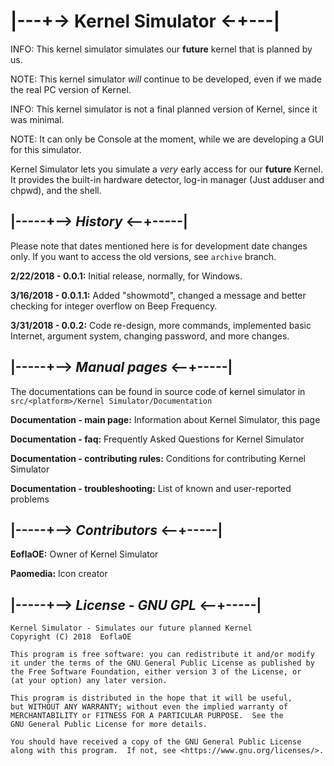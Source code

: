 # |---+-> Kernel Simulator <-+---|

INFO: This kernel simulator simulates our **future** kernel that is planned by us.

NOTE: This kernel simulator _will_ continue to be developed, even if we made the real PC version of Kernel.

INFO: This kernel simulator is not a final planned version of Kernel, since it was minimal.

NOTE: It can only be Console at the moment, while we are developing a GUI for this simulator.

Kernel Simulator lets you simulate a _very_ early access for our **future** Kernel. It provides the built-in hardware
detector, log-in manager (Just adduser and chpwd), and the shell.

## |-----+--> _History_ <--+-----|

Please note that dates mentioned here is for development date changes only. If you want to access the old versions, see `archive` branch.

**2/22/2018 - 0.0.1:** Initial release, normally, for Windows.

**3/16/2018 - 0.0.1.1:** Added "showmotd", changed a message and better checking for integer overflow on Beep Frequency.

**3/31/2018 - 0.0.2:** Code re-design, more commands, implemented basic Internet, argument system, changing password, and more changes.

## |-----+--> _Manual pages_ <--+-----|

The documentations can be found in source code of kernel simulator in `src/<platform>/Kernel Simulator/Documentation`

**Documentation - main page:** Information about Kernel Simulator, this page

**Documentation - faq:** Frequently Asked Questions for Kernel Simulator

**Documentation - contributing rules:** Conditions for contributing Kernel Simulator

**Documentation - troubleshooting:** List of known and user-reported problems

## |-----+--> _Contributors_ <--+-----|

**EoflaOE:** Owner of Kernel Simulator

**Paomedia:** Icon creator

## |-----+--> _License - GNU GPL_ <--+-----|

    Kernel Simulator - Simulates our future planned Kernel
    Copyright (C) 2018  EoflaOE

    This program is free software: you can redistribute it and/or modify
    it under the terms of the GNU General Public License as published by
    the Free Software Foundation, either version 3 of the License, or
    (at your option) any later version.

    This program is distributed in the hope that it will be useful,
    but WITHOUT ANY WARRANTY; without even the implied warranty of
    MERCHANTABILITY or FITNESS FOR A PARTICULAR PURPOSE.  See the
    GNU General Public License for more details.

    You should have received a copy of the GNU General Public License
    along with this program.  If not, see <https://www.gnu.org/licenses/>.

